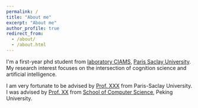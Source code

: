 ```yaml
---
permalink: /
title: "About me"
excerpt: "About me"
author_profile: true
redirect_from: 
  - /about/
  - /about.html
---
```


I'm a first-year phd student from [laboratory CIAMS](https://www.faculte-sciences-sport.universite-paris-saclay.fr/recherche/presentation-unite-de-recherche-ciams), [Paris Saclay University](https://www.universite-paris-saclay.fr/). My research interest focuses on the intersection of cognition science and artificial intelligence. 

I am very fortunate to be advised by [Prof. XXX](https://www.XXX.com/) from Paris-Saclay University. I was advised by [Prof. XX](https://XXX.pku.edu.cn/) from [School of Computer Science](https://cs.pku.edu.cn/), Peking University.
